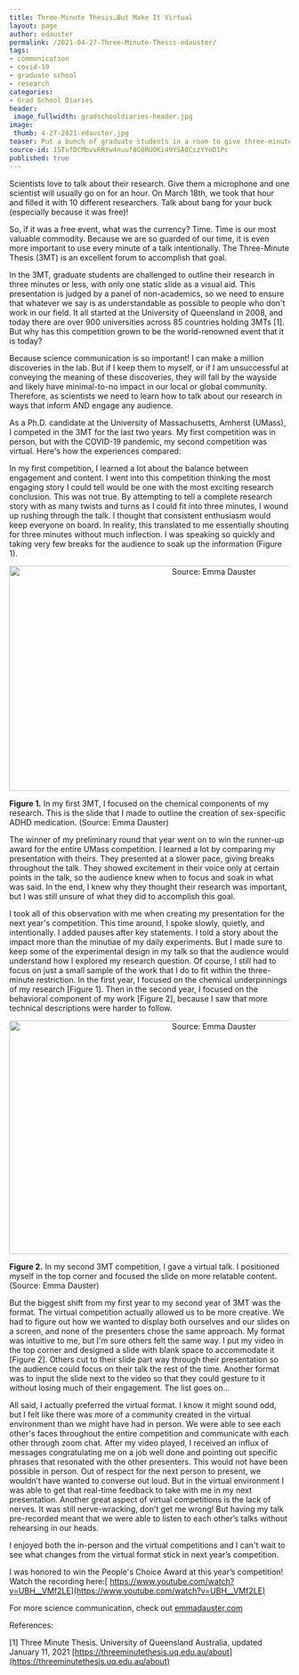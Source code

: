 ```yaml
---
title: Three-Minute Thesis…But Make It Virtual
layout: page
author: edauster
permalink: /2021-04-27-Three-Minute-Thesis-edauster/
tags:
- communication
- covid-19
- graduate school
- research
categories:
- Grad School Diaries
header:
 image_fullwidth: gradschooldiaries-header.jpg
image:
 thumb: 4-27-2021-edauster.jpg
teaser: Put a bunch of graduate students in a room to give three-minute talks about their research. Then, put them on a Zoom call and see how it changes. What did I learn from one year to the next?
source-id: 15TofDCMbvvRRYw4nuuf8G0RU0Ki49YSA0CszYYoD1Pc
published: true
---
```


Scientists love to talk about their research. Give them a microphone and one scientist will usually go on for an hour. On March 18th, we took that hour and filled it with 10 different researchers. Talk about bang for your buck (especially because it was free)!

So, if it was a free event, what was the currency? Time. Time is our most valuable commodity. Because we are so guarded of our time, it is even more important to use every minute of a talk intentionally. The Three-Minute Thesis (3MT) is an excellent forum to accomplish that goal.

In the 3MT, graduate students are challenged to outline their research in three minutes or less, with only one static slide as a visual aid. This presentation is judged by a panel of non-academics, so we need to ensure that whatever we say is as understandable as possible to people who don't work in our field. It all started at the University of Queensland in 2008, and today there are over 900 universities across 85 countries holding 3MTs [1]. But why has this competition grown to be the world-renowned event that it is today?

Because science communication is so important! I can make a million discoveries in the lab. But if I keep them to myself, or if I am unsuccessful at conveying the meaning of these discoveries, they will fall by the wayside and likely have minimal-to-no impact in our local or global community. Therefore, as scientists we need to learn how to talk about our research in ways that inform AND engage any audience.

As a Ph.D. candidate at the University of Massachusetts, Amherst (UMass), I competed in the 3MT for the last two years. My first competition was in person, but with the COVID-19 pandemic, my second competition was virtual. Here's how the experiences compared:

In my first competition, I learned a lot about the balance between engagement and content. I went into this competition thinking the most engaging story I could tell would be one with the most exciting research conclusion. This was not true. By attempting to tell a complete research story with as many twists and turns as I could fit into three minutes, I wound up rushing through the talk. I thought that consistent enthusiasm would keep everyone on board. In reality, this translated to me essentially shouting for three minutes without much inflection. I was speaking so quickly and taking very few breaks for the audience to soak up the information (Figure 1).

<center><a data-flickr-embed="true" href="https://www.flickr.com/photos/139839751@N06/51102256515/in/dateposted-public/" title="Source: Emma Dauster"><img src="https://live.staticflickr.com/65535/51102256515_30ccca0423_m.jpg" width="720" height="405" alt="Source: Emma Dauster"></a><script async src="//embedr.flickr.com/assets/client-code.js" charset="utf-8"></script></center>

**Figure 1.** In my first 3MT, I focused on the chemical components of my research. This is the slide that I made to outline the creation of sex-specific ADHD medication. (Source: Emma Dauster)

The winner of my preliminary round that year went on to win the runner-up award for the entire UMass competition. I learned a lot by comparing my presentation with theirs. They presented at a slower pace, giving breaks throughout the talk. They showed excitement in their voice only at certain points in the talk, so the audience knew when to focus and soak in what was said. In the end, I knew why they thought their research was important, but I was still unsure of what they did to accomplish this goal.

I took all of this observation with me when creating my presentation for the next year's competition. This time around, I spoke slowly, quietly, and intentionally. I added pauses after key statements. I told a story about the impact more than the minutiae of my daily experiments. But I made sure to keep some of the experimental design in my talk so that the audience would understand how I explored my research question. Of course, I still had to focus on just a small sample of the work that I do to fit within the three-minute restriction. In the first year, I focused on the chemical underpinnings of my research [Figure 1]. Then in the second year, I focused on the behavioral component of my work [Figure 2], because I saw that more technical descriptions were harder to follow.

<center><a data-flickr-embed="true" href="https://www.flickr.com/photos/139839751@N06/51101426794/in/dateposted-public/" title="Source: Emma Dauster"><img src="https://live.staticflickr.com/65535/51101426794_4eaeb50b6b_m.jpg" width="720" height="420" alt="Source: Emma Dauster"></a><script async src="//embedr.flickr.com/assets/client-code.js" charset="utf-8"></script></center>

**Figure 2.** In my second 3MT competition, I gave a virtual talk. I positioned myself in the top corner and focused the slide on more relatable content. (Source: Emma Dauster)

But the biggest shift from my first year to my second year of 3MT was the format. The virtual competition actually allowed us to be more creative. We had to figure out how we wanted to display both ourselves and our slides on a screen, and none of the presenters chose the same approach. My format was intuitive to me, but I'm sure others felt the same way. I put my video in the top corner and designed a slide with blank space to accommodate it [Figure 2]. Others cut to their slide part way through their presentation so the audience could focus on their talk the rest of the time. Another format was to input the slide next to the video so that they could gesture to it without losing much of their engagement. The list goes on...

All said, I actually preferred the virtual format. I know it might sound odd, but I felt like there was more of a community created in the virtual environment than we might have had in person. We were able to see each other's faces throughout the entire competition and communicate with each other through zoom chat. After my video played, I received an influx of messages congratulating me on a job well done and pointing out specific phrases that resonated with the other presenters. This would not have been possible in person. Out of respect for the next person to present, we wouldn’t have wanted to converse out loud. But in the virtual environment I was able to get that real-time feedback to take with me in my next presentation. Another great aspect of virtual competitions is the lack of nerves. It was still nerve-wracking, don’t get me wrong! But having my talk pre-recorded meant that we were able to listen to each other’s talks without rehearsing in our heads.

I enjoyed both the in-person and the virtual competitions and I can't wait to see what changes from the virtual format stick in next year’s competition.

I was honored to win the People's Choice Award at this year’s competition! Watch the recording here:[ https://www.youtube.com/watch?v=UBH__VMf2LE](https://www.youtube.com/watch?v=UBH__VMf2LE)

For more science communication, check out [emmadauster.com](https://emmadauster.com/)

 

References:

[1] Three Minute Thesis. University of Queensland Australia, updated January 11, 2021 [https://threeminutethesis.uq.edu.au/about](https://threeminutethesis.uq.edu.au/about)

